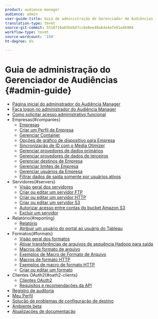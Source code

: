 ```yaml
---
product: audience-manager
audience: admin
user-guide-title: Guia de administração do Gerenciador de Audiências
translation-type: tm+mt
source-git-commit: 5510710a65beb47cc6e8ee48a64a4efe91e4b904
workflow-type: tm+mt
source-wordcount: '154'
ht-degree: 6%

---
```



# Guia de administração do Gerenciador de Audiências {#admin-guide}

+ [Página inicial do administrador do Audiência Manager](admin-home.md)
+ [Faça logon no administrador do Audiência Manager](admin-login.md)
+ [Como solicitar acesso administrativo funcional](admin-access.md)
+ Empresas{#companies}
   + [Empresas](companies/admin-companies-overview.md)
   + [Criar um Perfil de Empresa](companies/admin-manage-company-profiles.md)
   + [Gerenciar Container](companies/admin-manage-containers.md)
   + [Opções de gráfico de dispositivo para Empresa](companies/admin-device-graph-options.md)
   + [Sincronização de ID com o Media Otimizer](companies/admin-amo-sync.md)
   + [Gerenciar provedores de dados primários](companies/admin-first-party-providers.md)
   + [Gerenciar provedores de dados de terceiros](companies/admin-third-party-providers.md)
   + [Gerenciar destinos de Empresa](companies/admin-manage-company-destinations.md)
   + [Gerenciar limites de Empresa](companies/admin-company-limits.md)
   + [Gerenciar usuários da Empresa](companies/admin-manage-company-users.md)
   + [Filtrar dados de saída somente por usuários ativos](companies/outbound-active-user-filter.md)
+ Servidores{#servers}
   + [Visão geral dos servidores](admin-servers/admin-servers.md)
   + [Criar ou editar um servidor FTP](admin-servers/create-ftp-server.md)
   + [Criar ou editar um servidor HTTP](admin-servers/create-http-server.md)
   + [Criar ou editar um servidor S3](admin-servers/create-s3-server.md)
   + [Autorizar acesso entre contas do bucket Amazon S3](admin-servers/admin-authorize-s3-cross-bucket.md)
   + [Excluir um servidor](admin-servers/admin-delete-server.md)
+ Relatório{#reporting}
   + [Relatório](admin-reporting/admin-reporting-overview.md)
   + [Atribuir um usuário do portal ao usuário do Tableau](admin-reporting/admin-assign-tableau-user.md)
+ Formatos{#formats}
   + [Visão geral dos formatos](formats/formats.md)
   + [Ativar transferências de arquivos de sequência Hadoop para saída](formats/enable-outbound-seq.md)
   + [Macros de formato de arquivo](formats/file-formats.md)
   + [Exemplos de Macro de Formato de Arquivo](formats/file-format-examples.md)
   + [Macros de formato HTTP](formats/web-formats.md)
   + [Exemplos de macro de formato HTTP](formats/web-format-examples.md)
   + [Criar ou editar um formato](formats/admin-create-format.md)
+ Clientes OAuth2{#oath2-clients}
   + [Clientes OAuth2](admin-oauth2/admin-oauth2-create-edit.md)
   + [Requisitos e recomendações da API](admin-oauth2/aam-admin-api-requirements.md)
+ [Registro de auditoria](admin-audit-logging.md)
+ [Meu Perfil](admin-my-profile.md)
+ [Solução de problemas de configuração de destino](admin-destination-troubleshooting.md)
+ [Ambiente beta](admin-beta-environment.md)
+ [Atualizações de documentação](admin-doc-updates.md)
